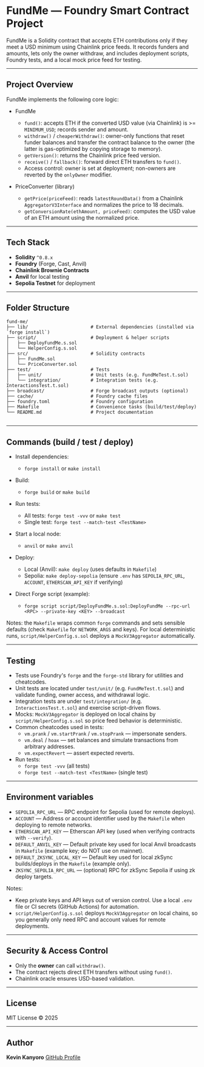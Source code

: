 # FundMe — Foundry Smart Contract Project

FundMe is a Solidity contract that accepts ETH contributions only if they meet a USD minimum using Chainlink price feeds. It records funders and amounts, lets only the owner withdraw, and includes deployment scripts, Foundry tests, and a local mock price feed for testing.

---

## Project Overview

FundMe implements the following core logic:

- FundMe
	- `fund()`: accepts ETH if the converted USD value (via Chainlink) is >= `MINIMUM_USD`; records sender and amount.
	- `withdraw()` / `cheaperWithdraw()`: owner-only functions that reset funder balances and transfer the contract balance to the owner (the latter is gas-optimized by copying storage to memory).
	- `getVersion()`: returns the Chainlink price feed version.
	- `receive()` / `fallback()`: forward direct ETH transfers to `fund()`.
	- Access control: owner is set at deployment; non-owners are reverted by the `onlyOwner` modifier.

- PriceConverter (library)
	- `getPrice(priceFeed)`: reads `latestRoundData()` from a Chainlink `AggregatorV3Interface` and normalizes the price to 18 decimals.
	- `getConversionRate(ethAmount, priceFeed)`: computes the USD value of an ETH amount using the normalized price.

---

## Tech Stack

- **Solidity** `^0.8.x`
- **Foundry** (Forge, Cast, Anvil)
- **Chainlink Brownie Contracts**
- **Anvil** for local testing
- **Sepolia Testnet** for deployment

---

## Folder Structure

```
fund-me/
├── lib/                       # External dependencies (installed via `forge install`)
├── script/                    # Deployment & helper scripts
│   ├── DeployFundMe.s.sol
│   └── HelperConfig.s.sol
├── src/                       # Solidity contracts
│   ├── FundMe.sol
│   └── PriceConverter.sol
├── test/                      # Tests
│   ├── unit/                  # Unit tests (e.g. FundMeTest.t.sol)
│   └── integration/           # Integration tests (e.g. InteractionsTest.t.sol)
├── broadcast/                 # Forge broadcast outputs (optional)
├── cache/                     # Foundry cache files
├── foundry.toml               # Foundry configuration
├── Makefile                   # Convenience tasks (build/test/deploy)
└── README.md                  # Project documentation


```

---

## Commands (build / test / deploy)

- Install dependencies:
	- `forge install` or `make install`

- Build:
	- `forge build` or `make build`

- Run tests:
	- All tests: `forge test -vvv` or `make test`
	- Single test: `forge test --match-test <TestName>`

- Start a local node:
	- `anvil` or `make anvil`

- Deploy:
	- Local (Anvil): `make deploy` (uses defaults in `Makefile`)
	- Sepolia: `make deploy-sepolia` (ensure `.env` has `SEPOLIA_RPC_URL`, `ACCOUNT`, `ETHERSCAN_API_KEY` if verifying)

- Direct Forge script (example):
	- `forge script script/DeployFundMe.s.sol:DeployFundMe --rpc-url <RPC> --private-key <KEY> --broadcast`

Notes: the `Makefile` wraps common `forge` commands and sets sensible defaults (check `Makefile` for `NETWORK_ARGS` and keys). For local deterministic runs, `script/HelperConfig.s.sol` deploys a `MockV3Aggregator` automatically.
 
---

## Testing 

- Tests use Foundry's `forge` and the `forge-std` library for utilities and cheatcodes.
- Unit tests are located under `test/unit/` (e.g. `FundMeTest.t.sol`) and validate funding, owner access, and withdrawal logic.
- Integration tests are under `test/integration/` (e.g. `InteractionsTest.t.sol`) and exercise script-driven flows.
- Mocks: `MockV3Aggregator` is deployed on local chains by `script/HelperConfig.s.sol` so price feed behavior is deterministic.
- Common cheatcodes used in tests:
	- `vm.prank` / `vm.startPrank` / `vm.stopPrank` — impersonate senders.
	- `vm.deal` / `hoax` — set balances and simulate transactions from arbitrary addresses.
	- `vm.expectRevert` — assert expected reverts.
- Run tests:
	- `forge test -vvv` (all tests)
	- `forge test --match-test <TestName>` (single test)

---

## Environment variables

- `SEPOLIA_RPC_URL` — RPC endpoint for Sepolia (used for remote deploys).
- `ACCOUNT` — Address or account identifier used by the `Makefile` when deploying to remote networks.
- `ETHERSCAN_API_KEY` — Etherscan API key (used when verifying contracts with `--verify`).
- `DEFAULT_ANVIL_KEY` — Default private key used for local Anvil broadcasts in `Makefile` (example key; do NOT use on mainnet).
- `DEFAULT_ZKSYNC_LOCAL_KEY` — Default key used for local zkSync builds/deploys in the `Makefile` (example only).
- `ZKSYNC_SEPOLIA_RPC_URL` — (optional) RPC for zkSync Sepolia if using zk deploy targets.

Notes:
- Keep private keys and API keys out of version control. Use a local `.env` file or CI secrets (GitHub Actions) for automation.
- `script/HelperConfig.s.sol` deploys `MockV3Aggregator` on local chains, so you generally only need RPC and account values for remote deployments.

---

## Security & Access Control

* Only the **owner** can call `withdraw()`.
* The contract rejects direct ETH transfers without using `fund()`.
* Chainlink oracle ensures USD-based validation.

---

## License

MIT License © 2025

---

## Author

**Kevin Kanyoro**
[GitHub Profile](https://github.com/KanyoroBebo)

```